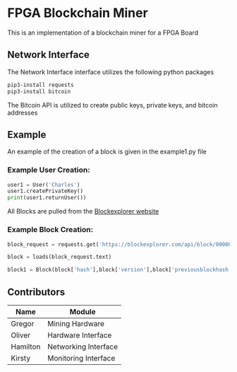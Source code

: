 # FPGA Blockchain Miner
This is an implementation of a blockchain miner for a FPGA Board

## Network Interface
The Network Interface interface utilizes the following python packages
```bash
pip3-install requests
pip3-install bitcoin
```

The Bitcoin API is utilized to create public keys, private keys, and bitcoin addresses

## Example
An example of the creation of a block is given in the example1.py file

### Example User Creation:
```python
user1 = User('Charles')
user1.createPrivateKey()
print(user1.returnUser())
```

All Blocks are pulled from the [Blockexplorer website](https://blockexplorer.com/)

### Example Block Creation:
```python
block_request = requests.get('https://blockexplorer.com/api/block/0000000000000000079c58e8b5bce4217f7515a74b170049398ed9b8428beb4a')

block = loads(block_request.text)

block1 = Block(block['hash'],block['version'],block['previousblockhash'],block['merkleroot'],block['time'],block['bits'], block['nonce'])
```

## Contributors
| Name | Module |
| ----- | ----- |
| Gregor | Mining Hardware |
| Oliver | Hardware Interface |
| Hamilton | Networking Interface|
| Kirsty | Monitoring Interface |
